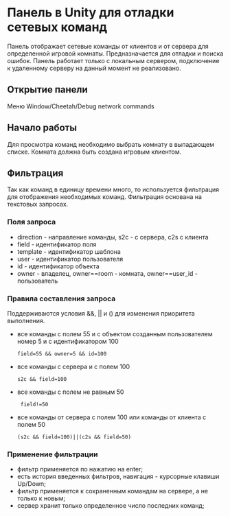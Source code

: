 # Панель в Unity для отладки сетевых команд

Панель отображает сетевые команды от клиентов и от сервера для определенной игровой комнаты. Предназначается для отладки
и поиска ошибок. Панель работает только с локальным сервером, подключение к удаленному серверу на данный момент не
реализовано.

## Открытие панели

Меню Window/Cheetah/Debug network commands

## Начало работы

Для просмотра команд необходимо выбрать комнату в выпадающем списке. Комната должна быть создана игровым клиентом.

## Фильтрация

Так как команд в единицу времени много, то используется фильтрация для отображения необходимых команд. Фильтрация
основана на текстовых запросах.

### Поля запроса

- direction - направление команды, s2c - с сервера, с2s с клиента
- field - идентификатор поля
- template - идентификатор шаблона
- user - идентификатор пользователя
- id - идентификатор объекта
- owner - владелец, owner==room - комната, owner==user_id - пользователь

### Правила составления запроса

Поддерживаются условия &&, || и () для изменения приоритета выполнения.

- все команды с полем 55 и с объектом созданным пользователем номер 5 и с идентификатором 100
    ```
    field=55 && owner=5 && id=100
    ```
- все команды с сервера и с полем 100
    ```
    s2c && field=100    
    ```

- все команды с полем не равным 50
  ```
   field!=50
  ```

- все команды от сервера с полем 100 или команды от клиента с полем 50
  ```
  (s2c && field=100)||(c2s && field=50)
  ```

### Применение фильтрации

- фильтр применяется по нажатию на enter;
- есть история введенных фильтров, навигация - курсорные клавиши Up/Down;
- фильтр применяется к сохраненным командам на сервере, а не только к новым;
- сервер хранит только определенное число последних команд;